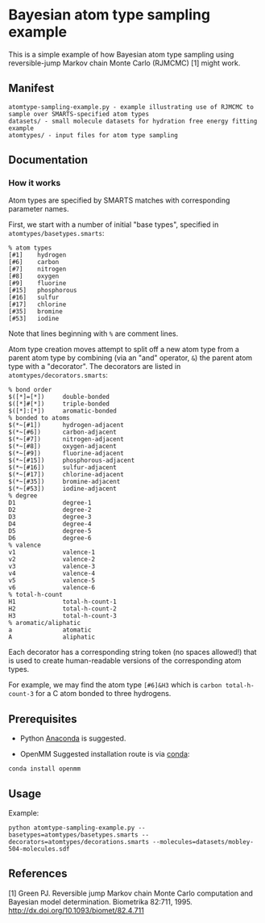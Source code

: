 # Bayesian atom type sampling example

This is a simple example of how Bayesian atom type sampling using reversible-jump Markov chain Monte Carlo (RJMCMC) [1] might work.

## Manifest

```
atomtype-sampling-example.py - example illustrating use of RJMCMC to sample over SMARTS-specified atom types
datasets/ - small molecule datasets for hydration free energy fitting example
atomtypes/ - input files for atom type sampling
```

## Documentation

### How it works

Atom types are specified by SMARTS matches with corresponding parameter names.

First, we start with a number of initial "base types", specified in `atomtypes/basetypes.smarts`:
```
% atom types
[#1]    hydrogen
[#6]    carbon
[#7]    nitrogen
[#8]    oxygen
[#9]    fluorine
[#15]   phosphorous
[#16]   sulfur
[#17]   chlorine
[#35]   bromine
[#53]   iodine
```
Note that lines beginning with `%` are comment lines.

Atom type creation moves attempt to split off a new atom type from a parent atom type by combining (via an "and" operator, `&`) the parent atom type with a "decorator".
The decorators are listed in `atomtypes/decorators.smarts`:
```
% bond order
$([*]=[*])     double-bonded
$([*]#[*])     triple-bonded
$([*]:[*])     aromatic-bonded
% bonded to atoms
$(*~[#1])      hydrogen-adjacent
$(*~[#6])      carbon-adjacent
$(*~[#7])      nitrogen-adjacent
$(*~[#8])      oxygen-adjacent
$(*~[#9])      fluorine-adjacent
$(*~[#15])     phosphorous-adjacent
$(*~[#16])     sulfur-adjacent
$(*~[#17])     chlorine-adjacent
$(*~[#35])     bromine-adjacent
$(*~[#53])     iodine-adjacent
% degree
D1             degree-1
D2             degree-2
D3             degree-3
D4             degree-4
D5             degree-5
D6             degree-6
% valence
v1             valence-1
v2             valence-2
v3             valence-3
v4             valence-4
v5             valence-5
v6             valence-6
% total-h-count
H1             total-h-count-1
H2             total-h-count-2
H3             total-h-count-3
% aromatic/aliphatic
a              atomatic
A              aliphatic
```
Each decorator has a corresponding string token (no spaces allowed!) that is used to create human-readable versions of the corresponding atom types.

For example, we may find the atom type ```[#6]&H3``` which is `carbon total-h-count-3` for a C atom bonded to three hydrogens.

## Prerequisites

* Python
[Anaconda](https://store.continuum.io/cshop/anaconda/) is suggested.

* OpenMM
Suggested installation route is via [conda](http://conda.pydata.org):
```
conda install openmm
```


## Usage

Example:
```
python atomtype-sampling-example.py --basetypes=atomtypes/basetypes.smarts --decorators=atomtypes/decorations.smarts --molecules=datasets/mobley-504-molecules.sdf
```

## References

[1] Green PJ. Reversible jump Markov chain Monte Carlo computation and Bayesian model determination. Biometrika 82:711, 1995.
http://dx.doi.org/10.1093/biomet/82.4.711

